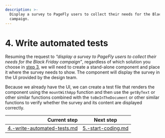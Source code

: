 ```yaml
---
description: >-
  Display a survey to PageFly users to collect their needs for the Black Friday
  campaign.
---
```


# 4. Write automated tests

Resuming the request to _“display a survey to PageFly users to collect their needs for the Black Friday campaign”_, regardless of which solution you choose in [step 3](3.-choose-one-solution.md), we will need to create a stand-alone component and place it where the survey needs to show. The component will display the survey in the UI provided by the design team.

Because we already have the UI, we can create a test file that renders the component using the `mountWithApp` function and then use the `getByText` or other similar functions combined with the `toBeInTheDocument` or other similar functions to verify whether the survey and its content are displayed correctly.

|                                                                      Current step | Next step                                                       |
| --------------------------------------------------------------------------------: | --------------------------------------------------------------- |
| [4.-write-automated-tests.md](../processes/4.-write-automated-tests.md "mention") | [5.-start-coding.md](../processes/5.-start-coding.md "mention") |
